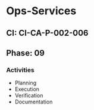 # Ops-Services

## CI: CI-CA-P-002-006
## Phase: 09

### Activities
- Planning
- Execution
- Verification
- Documentation

